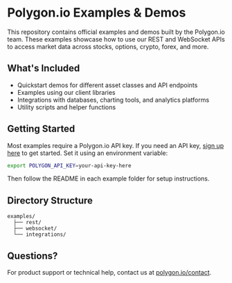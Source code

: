# Polygon.io Examples & Demos

This repository contains official examples and demos built by the Polygon.io team. These examples showcase how to use our REST and WebSocket APIs to access market data across stocks, options, crypto, forex, and more.

## What's Included

- Quickstart demos for different asset classes and API endpoints
- Examples using our client libraries
- Integrations with databases, charting tools, and analytics platforms
- Utility scripts and helper functions

## Getting Started

Most examples require a Polygon.io API key. If you need an API key, [sign up here](https://polygon.io) to get started. Set it using an environment variable:

```bash
export POLYGON_API_KEY=your-api-key-here
```

Then follow the README in each example folder for setup instructions.

## Directory Structure

```
examples/
  ├── rest/
  ├── websocket/
  └── integrations/
```

## Questions?

For product support or technical help, contact us at [polygon.io/contact](https://polygon.io/contact).
